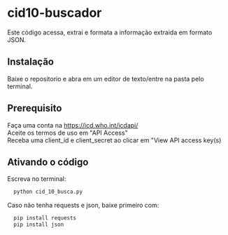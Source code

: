 # cid10-buscador
Este código acessa, extrai e formata a informação extraida em formato JSON.

## Instalação
Baixe o repositorio e abra em um editor de texto/entre na pasta pelo terminal.

## Prerequisito
Faça uma conta na https://icd.who.int/icdapi/ <br/>
Aceite os termos de uso em "API Access" <br/>
Receba uma client_id e client_secret ao clicar em "View API access key(s)<br/>
 
## Ativando o código
Escreva no terminal:
```bash
  python cid_10_busca.py
```
Caso não tenha requests e json, baixe primeiro com:
```bash
  pip install requests
  pip install json
```
    
